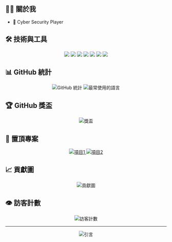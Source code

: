 ## 👨‍💻 關於我
- 🔭 Cyber Security Player

## 🛠️ 技術與工具

<div align="center">
  <img src="https://img.shields.io/badge/-JavaScript-F7DF1E?style=flat-square&logo=javascript&logoColor=black" />
  <img src="https://img.shields.io/badge/-TypeScript-007ACC?style=flat-square&logo=typescript&logoColor=white" />
  <img src="https://img.shields.io/badge/-React-61DAFB?style=flat-square&logo=react&logoColor=black" />
  <img src="https://img.shields.io/badge/-Node.js-339933?style=flat-square&logo=node.js&logoColor=white" />
  <img src="https://img.shields.io/badge/-Python-3776AB?style=flat-square&logo=python&logoColor=white" />
  <img src="https://img.shields.io/badge/-Git-F05032?style=flat-square&logo=git&logoColor=white" />
  <img src="https://img.shields.io/badge/-Docker-2496ED?style=flat-square&logo=docker&logoColor=white" />
</div>

## 📊 GitHub 統計

<div align="center">
  <img src="https://github-readme-stats.vercel.app/api?username=jonafk555&show_icons=true&theme=radical" alt="GitHub 統計" />
  <img src="https://github-readme-stats.vercel.app/api/top-langs/?username=jonafk55&layout=compact&theme=radical" alt="最常使用的語言" />
</div>

## 🏆 GitHub 獎盃

<div align="center">
  <img src="https://github-profile-trophy.vercel.app/?username=jonafk555&theme=onedark&row=1&column=6" alt="獎盃" />
</div>

## 📌 置頂專案

<div align="center">
  <a href="https://github.com/您的GitHub用戶名/項目1">
    <img src="https://github-readme-stats.vercel.app/api/pin/?username=jonafk555&repo=項目1&theme=radical" alt="項目1" />
  </a>
  <a href="https://github.com/您的GitHub用戶名/項目2">
    <img src="https://github-readme-stats.vercel.app/api/pin/?username=jonafk555&repo=項目2&theme=radical" alt="項目2" />
  </a>
</div>

## 📈 貢獻圖

<div align="center">
  <img src="https://activity-graph.herokuapp.com/graph?username=jonafk555&theme=github" alt="貢獻圖" />
</div>

## 👁️ 訪客計數

<div align="center">
  <img src="https://profile-counter.glitch.me/jonafk555/count.svg" alt="訪客計數" />
</div>

---

<div align="center">
  <img src="https://quotes-github-readme.vercel.app/api?type=horizontal&theme=radical" alt="引言" />
</div>
